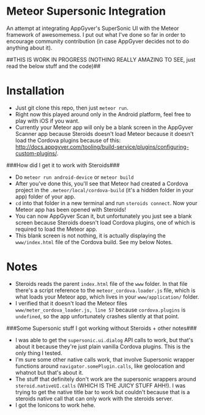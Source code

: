 Meteor Supersonic Integration
=============================

An attempt at integrating AppGyver's SuperSonic UI with the Meteor framework of awesomemess. I put out what I've done so far in order to encourage community contribution (in case AppGyver decides not to do anything about it).

##THIS IS WORK IN PROGRESS (NOTHING REALLY AMAZING TO SEE, just read the below stuff and the code)##

Installation
============

- Just git clone this repo, then just ```meteor run```.
- Right now this played around only in the Android platform, feel free to play with iOS if you want.
- Currently your Meteor app will only be a blank screen in the AppGyver Scanner app because Steroids doesn't load Meteor because it doesn't load the Cordova plugins because of this: http://docs.appgyver.com/tooling/build-service/plugins/configuring-custom-plugins/.

###How did I get it to work with Steroids###

- Do ```meteor run android-device``` or ```meteor build```
- After you've done this, you'll see that Meteor had created a Cordova project in the ```.meteor/local/cordova-build``` (it's a hidden folder in your app) folder of your app.
- ```cd``` into that folder in a new terminal and run ```steroids connect```. Now your Meteor app has been opened with Steroids!
- You can now AppGyver Scan it, but unfortunately you just see a blank screen because Steroids doesn't load Cordova plugins, one of which is required to load the Meteor app.
- This blank screen is not nothing, it is actually displaying the ```www/index.html``` file of the Cordova build. See my below Notes.

Notes
=====

- Steroids reads the parent ```index.html``` file of the ```www``` folder. In that file there's a script reference to the ```meteor_cordova.loader.js``` file, which is what loads your Meteor app, which lives in your ```www/application/``` folder. 
- I verified that it doesn't load the Meteor files ```www/meter_cordova_loader.js, line 57``` because ```cordova.plugins``` is ```undefined```, so the app unfortunately crashes silently at that point.

###Some Supersonic stuff I got working without Steroids + other notes###

- I was able to get the ```supersonic.ui.dialog``` API calls to work, but that's about it because they're just plain vanilla Cordova plugins. This is the only thing I tested.
- I'm sure some other native calls work, that involve Supersonic wrapper functions around ```navigator.somePlugin.calls```, like geolocation and whatnot but that's about it.
- The stuff that definitely don't work are the supersonic wrappers around ```steroid.nativeUI.calls``` (WHICH IS THE JUICY STUFF AHH!). I was trying to get the native title bar to work but couldn't because that is a steroids native call that can only work with the steroids server.
- I got the Ionicons to work hehe.
